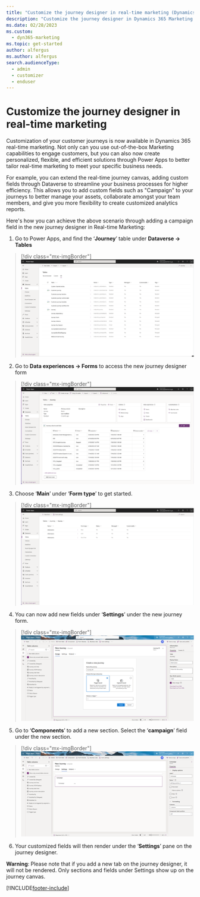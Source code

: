 ```yaml
---
title: "Customize the journey designer in real-time marketing (Dynamics 365 Marketing) | Microsoft Docs"
description: "Customize the journey designer in Dynamics 365 Marketing."
ms.date: 02/28/2023
ms.custom: 
  - dyn365-marketing
ms.topic: get-started
author: alfergus
ms.author: alfergus
search.audienceType: 
  - admin
  - customizer
  - enduser
---
```


# Customize the journey designer in real-time marketing

Customization of your customer journeys is now available in Dynamics 365 real-time marketing. Not only can you use out-of-the-box Marketing capabilities to engage customers, but you can also now create personalized, flexible, and efficient solutions through Power Apps to better tailor real-time marketing to meet your specific business needs. 

For example, you can extend the real-time journey canvas, adding custom fields through Dataverse to streamline your business processes for higher efficiency. This allows you to add custom fields such as "Campaign" to your journeys to better manage your assets, collaborate amongst your team members, and give you more flexibility to create customized analytics reports.

Here's how you can achieve the above scenario through adding a campaign field in the new journey designer in Real-time Marketing:  
1.	Go to Power Apps, and find the ‘**Journey**’ table under **Dataverse -> Tables**

> [!div class="mx-imgBorder"]
> ![dataverse tables](media/real-time-marketing-dataverse-tables.png "dataverse tables")

2.	Go to **Data experiences -> Forms** to access the new journey designer form 

> [!div class="mx-imgBorder"]
> ![data experiences forms](media/real-time-marketing-data-experiences-forms.png "data experiences forms")

3.	Choose ‘**Main**’ under ‘**Form type**’ to get started. 

> [!div class="mx-imgBorder"]
> ![form type](media/real-time-marketing-form-type.png "form type")

4.	You can now add new fields under ‘**Settings**’ under the new journey form. 

> [!div class="mx-imgBorder"]
> ![new journey form](media/real-time-marketing-new-journey-form.png "new journey form")

5.	Go to ‘**Components**’ to add a new section. Select the ‘**campaign**’ field under the new section. 

> [!div class="mx-imgBorder"]
> ![new journey campaign](media/real-time-marketing-new-journey-campaign.png "new journey campaign")

6.	Your customized fields will then render under the ‘**Settings**’ pane on the journey designer. 

**Warning**: Please note that if you add a new tab on the journey designer, it will not be rendered. Only sections and fields under Settings show up on the journey canvas. 

[!INCLUDE[footer-include](../includes/footer-banner.md)]
